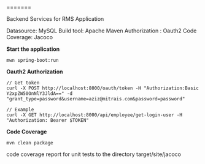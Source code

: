 =======

Backend Services for RMS Application

Datasource: MySQL
Build tool: Apache Maven
Authorization : Oauth2
Code Coverage: Jacoco

**Start the application**
```
mwn spring-boot:run
```

**Oauth2 Authorization**
```
// Get token
curl -X POST http://localhost:8000/oauth/token -H "Authorization:Basic Y2xpZW50OnNlY3JldA==" -d "grant_type=password&username=aziz@mitrais.com&password=password"

// Example
curl -X GET http://localhost:8000/api/employee/get-login-user -H "Authorization: Bearer $TOKEN"
```

**Code Coverage**
```
mvn clean package
```
code coverage report for unit tests to the directory target/site/jacoco
